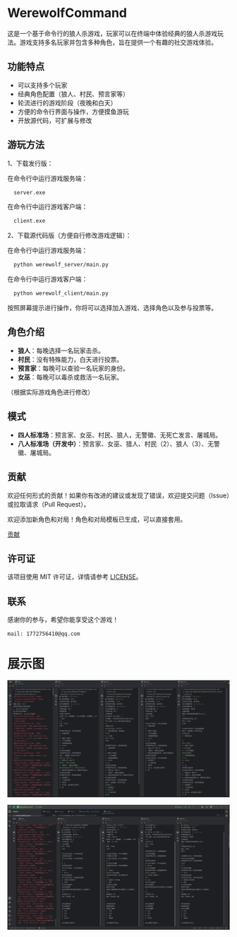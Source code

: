 # WerewolfCommand

这是一个基于命令行的狼人杀游戏，玩家可以在终端中体验经典的狼人杀游戏玩法。游戏支持多名玩家并包含多种角色，旨在提供一个有趣的社交游戏体验。

## 功能特点

- 可以支持多个玩家
- 经典角色配置（狼人、村民、预言家等）
- 轮流进行的游戏阶段（夜晚和白天）
- 方便的命令行界面与操作，方便摸鱼游玩
- 开放源代码，可扩展与修改

## 游玩方法

1、下载发行版：

在命令行中运行游戏服务端：

```bash
  server.exe
```

在命令行中运行游戏客户端：

```bash
  client.exe
```

2、下载源代码版（方便自行修改游戏逻辑）：

在命令行中运行游戏服务端：

```bash
  python werewolf_server/main.py
```

在命令行中运行游戏客户端：

```bash
  python werewolf_client/main.py
```

按照屏幕提示进行操作，你将可以选择加入游戏、选择角色以及参与投票等。

## 角色介绍

- **狼人**：每晚选择一名玩家击杀。
- **村民**：没有特殊能力，白天进行投票。
- **预言家**：每晚可以查验一名玩家的身份。
- **女巫**：每晚可以毒杀或救活一名玩家。

（根据实际游戏角色进行修改）

## 模式

- **四人标准场**：预言家、女巫、村民、狼人，无警徽、无死亡发言、屠城局。
- **八人标准场（开发中）**：预言家、女巫、猎人、村民（2）、狼人（3）、无警徽、屠城局。
## 贡献

欢迎任何形式的贡献！如果你有改进的建议或发现了错误，欢迎提交问题（Issue）或拉取请求（Pull Request）。

欢迎添加新角色和对局！角色和对局模板已生成，可以直接套用。

[贡献](contribute.md)

## 许可证

该项目使用 MIT 许可证，详情请参考 [LICENSE](LICENSE)。

## 联系

感谢你的参与，希望你能享受这个游戏！
```
mail: 1772756410@qq.com
```

# 展示图

![展示图1](./asset/show1.png)

![展示图2](./asset/show2.png)